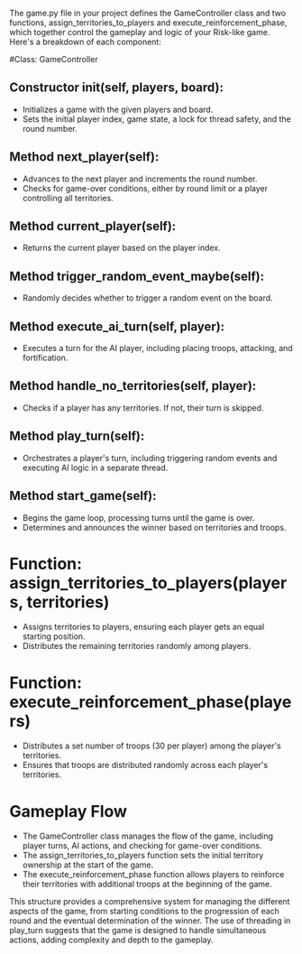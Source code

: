 The game.py file in your project defines the GameController class and two functions, assign_territories_to_players and execute_reinforcement_phase, which together control the gameplay and logic of your Risk-like game. Here's a breakdown of each component:

#Class: GameController
## Constructor __init__(self, players, board):

- Initializes a game with the given players and board.
- Sets the initial player index, game state, a lock for thread safety, and the round number.
## Method next_player(self):

- Advances to the next player and increments the round number.
- Checks for game-over conditions, either by round limit or a player controlling all territories.
## Method current_player(self):

- Returns the current player based on the player index.
## Method trigger_random_event_maybe(self):

- Randomly decides whether to trigger a random event on the board.
## Method execute_ai_turn(self, player):

- Executes a turn for the AI player, including placing troops, attacking, and fortification.
## Method handle_no_territories(self, player):

- Checks if a player has any territories. If not, their turn is skipped.
## Method play_turn(self):

- Orchestrates a player's turn, including triggering random events and executing AI logic in a separate thread.
## Method start_game(self):

- Begins the game loop, processing turns until the game is over.
- Determines and announces the winner based on territories and troops.
# Function: assign_territories_to_players(players, territories)
- Assigns territories to players, ensuring each player gets an equal starting position.
- Distributes the remaining territories randomly among players.
# Function: execute_reinforcement_phase(players)
- Distributes a set number of troops (30 per player) among the player's territories.
- Ensures that troops are distributed randomly across each player's territories.
# Gameplay Flow
- The GameController class manages the flow of the game, including player turns, AI actions, and checking for game-over conditions.
- The assign_territories_to_players function sets the initial territory ownership at the start of the game.
- The execute_reinforcement_phase function allows players to reinforce their territories with additional troops at the beginning of the game.


This structure provides a comprehensive system for managing the different aspects of the game, from starting conditions to the progression of each round and the eventual determination of the winner. The use of threading in play_turn suggests that the game is designed to handle simultaneous actions, adding complexity and depth to the gameplay.
